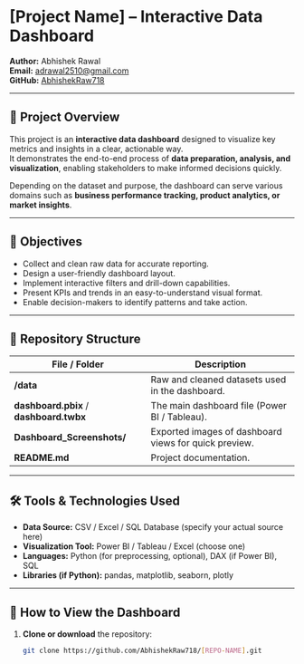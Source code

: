 # [Project Name] – Interactive Data Dashboard

**Author:** Abhishek Rawal  
**Email:** adrawal2510@gmail.com  
**GitHub:** [AbhishekRaw718](https://github.com/AbhishekRaw718)

---

## 📌 Project Overview

This project is an **interactive data dashboard** designed to visualize key metrics and insights in a clear, actionable way.  
It demonstrates the end-to-end process of **data preparation, analysis, and visualization**, enabling stakeholders to make informed decisions quickly.

Depending on the dataset and purpose, the dashboard can serve various domains such as **business performance tracking, product analytics, or market insights**.

---

## 🎯 Objectives

- Collect and clean raw data for accurate reporting.
- Design a user-friendly dashboard layout.
- Implement interactive filters and drill-down capabilities.
- Present KPIs and trends in an easy-to-understand visual format.
- Enable decision-makers to identify patterns and take action.

---

## 📂 Repository Structure

| File / Folder | Description |
|---------------|-------------|
| **/data** | Raw and cleaned datasets used in the dashboard. |
| **dashboard.pbix** / **dashboard.twbx** | The main dashboard file (Power BI / Tableau). |
| **Dashboard_Screenshots/** | Exported images of dashboard views for quick preview. |
| **README.md** | Project documentation. |

---

## 🛠 Tools & Technologies Used

- **Data Source:** CSV / Excel / SQL Database (specify your actual source here)
- **Visualization Tool:** Power BI / Tableau / Excel (choose one)
- **Languages:** Python (for preprocessing, optional), DAX (if Power BI), SQL
- **Libraries (if Python):** pandas, matplotlib, seaborn, plotly

---

## 🚀 How to View the Dashboard

1. **Clone or download** the repository:
   ```bash
   git clone https://github.com/AbhishekRaw718/[REPO-NAME].git

